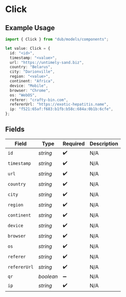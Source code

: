 # Click

## Example Usage

```typescript
import { Click } from "dub/models/components";

let value: Click = {
  id: "<id>",
  timestamp: "<value>",
  url: "https://untimely-sand.biz",
  country: "Belarus",
  city: "Darionville",
  region: "<value>",
  continent: "Africa",
  device: "Mobile",
  browser: "Chrome",
  os: "WebOS",
  referer: "crafty-bin.com",
  refererUrl: "https://exotic-hepatitis.name",
  ip: "f521:65af:f683:b1fb:b58c:684a:0b1b:6cfe",
};
```

## Fields

| Field              | Type               | Required           | Description        |
| ------------------ | ------------------ | ------------------ | ------------------ |
| `id`               | *string*           | :heavy_check_mark: | N/A                |
| `timestamp`        | *string*           | :heavy_check_mark: | N/A                |
| `url`              | *string*           | :heavy_check_mark: | N/A                |
| `country`          | *string*           | :heavy_check_mark: | N/A                |
| `city`             | *string*           | :heavy_check_mark: | N/A                |
| `region`           | *string*           | :heavy_check_mark: | N/A                |
| `continent`        | *string*           | :heavy_check_mark: | N/A                |
| `device`           | *string*           | :heavy_check_mark: | N/A                |
| `browser`          | *string*           | :heavy_check_mark: | N/A                |
| `os`               | *string*           | :heavy_check_mark: | N/A                |
| `referer`          | *string*           | :heavy_check_mark: | N/A                |
| `refererUrl`       | *string*           | :heavy_check_mark: | N/A                |
| `qr`               | *boolean*          | :heavy_minus_sign: | N/A                |
| `ip`               | *string*           | :heavy_check_mark: | N/A                |